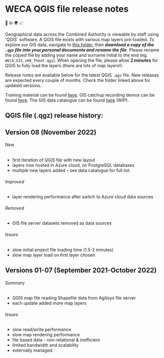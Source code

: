# WECA QGIS file release notes
📍 🌐 🌍 📈

Geographical data across the Combined Authority is viewable by staff using 'QGIS' software. A QGIS file exists with various map layers pre-loaded.
To explore our GIS data, navigate to [this folder](https://westofenglandca.sharepoint.com/:f:/r/sites/GIS/Shared%20Documents/General/QGIS_map_file), then ***download a copy of the `.qgz` file into your personal documents and rename the file***. Please rename the copied file by adding your name and surname initial to the end (eg. `WECA_GIS_v08_TheoF.qgz`). When opening the file, please allow **2 minutes** for QGIS to fully load the layers (there are lots of map layers!).

Release notes are available below for the latest QGIS `.qgz` file. New releases are expected every couple of months. Check the folder linked above for updated versions.

Training material can be found [here](https://westofenglandca.sharepoint.com/:f:/r/sites/GIS/Shared%20Documents/General/Training).
GIS catchup recording demos can be found [here](https://westofenglandca.sharepoint.com/:f:/r/sites/GIS/Shared%20Documents/General/Catch-ups/Recordings). The GIS data catalogue can be found [here](https://westofenglandca.sharepoint.com/:x:/r/sites/GIS/_layouts/15/Doc.aspx?sourcedoc=%7BCF113E21-93A4-42AC-AEFF-26530EF1A1D6%7D&file=WECA_GIS_data_catalogue.xlsx&action=default&mobileredirect=true) (WIP).

## **QGIS file (.qgz) release history:**

## **Version 08** (November 2022)

###### New
* first iteration of QGIS file with new layout
* layers now hosted in Azure cloud, on PostgreSQL databases
* multiple new layers added - see data catalogue for full list.


###### Improved
* layer rendering performance after switch to Azure cloud data sources


###### Removed
* GIS file server datasets removed as data sources


###### Issues
* slow initial project file loading time (1.5-2 minutes)
* slow map layer load on first layer chosen

## **Versions 01-07** (September 2021-October 2022)
###### Summary
* QGIS map file reading Shapefile data from Agilisys file server
* each update added more map layers


###### Issues
* slow read/write performance
* slow map rendering performance
* file based data - non-relational & inefficient
* limited bandwidth and scalability
* externally managed
